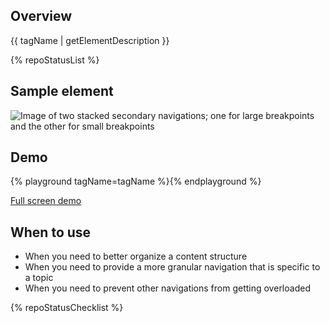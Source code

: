 ## Overview

{{ tagName | getElementDescription }}

{% repoStatusList %}

## Sample element

<uxdot-example width-adjustment="872px">
  <img src="{{ './nav-secondary-sample.png' | url }}" alt="Image of two stacked secondary navigations; one for large breakpoints and the other for small breakpoints">
</uxdot-example>


## Demo

{% playground tagName=tagName %}{% endplayground %}

<rh-cta><a href="{{ './demo/' | url }}">Full screen demo</a></rh-cta>


## When to use
  
- When you need to better organize a content structure
- When you need to provide a more granular navigation that is specific to a topic
- When you need to prevent other navigations from getting overloaded

{% repoStatusChecklist %}
